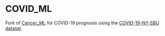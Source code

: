 # COVID_ML
Fork of [Cancer_ML](https://github.com/Tpool1/Cancer_ML) for COVID-19 prognosis using the [COVID-19-NY-SBU dataset](https://wiki.cancerimagingarchive.net/pages/viewpage.action?pageId=89096912).

